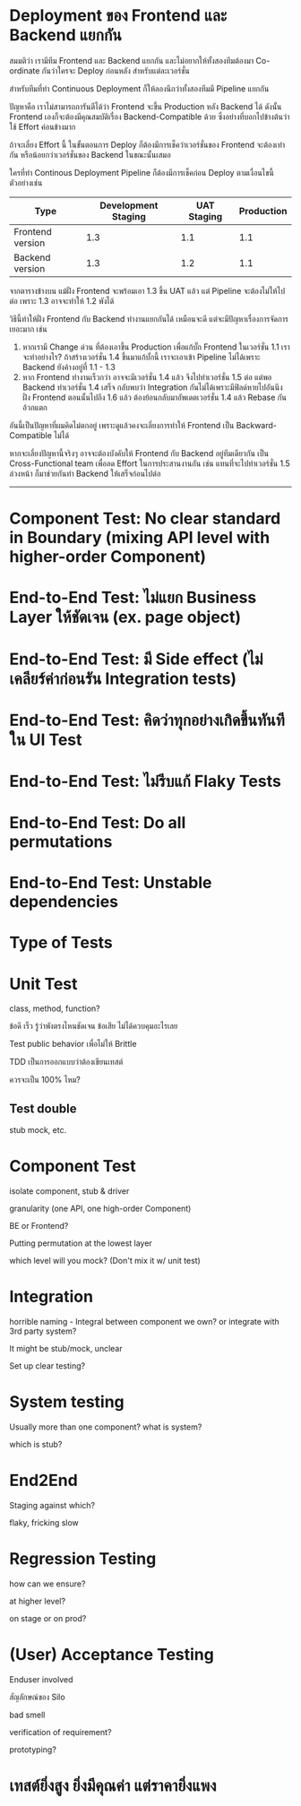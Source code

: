 # Deployment ของ Frontend และ Backend แยกกัน
สมมติว่า เรามีทีม Frontend และ Backend แยกกัน และไม่อยากให้ทั้งสองทีมต้องมา Co-ordinate กันว่าใครจะ Deploy ก่อนหลัง สำหรับแต่ละเวอร์ชั่น

สำหรับทีมที่ทำ Continuous Deployment ก็ให้ลองนึกว่าทั้งสองทีมมี Pipeline แยกกัน

ปัญหาคือ เราไม่สามารถการันตีได้ว่า Frontend จะขึ้น Production หลัง Backend ได้ ดังนั้น Frontend เองก็จะต้องมีคุณสมบัติเรื่อง Backend-Compatible ด้วย ซึ่งอย่างที่บอกไปข้างต้นว่าใช้ Effort ค่อนข้างมาก

ถ้าจะเลี่ยง Effort นี้ ในขั้นตอนการ Deploy ก็ต้องมีการเช็คว่าเวอร์ชั่นของ Frontend จะต้องเท่ากัน หรือน้อยกว่าเวอร์ชั่นของ Backend ในขณะนั้นเสมอ

ใครที่ทำ Continous Deployment Pipeline ก็ต้องมีการเช็คก่อน Deploy ตามเงื่อนไขนี้ ตัวอย่างเช่น

Type | Development Staging | UAT Staging | Production  
--------|------|------|----
Frontend version | 1.3 | 1.1 | 1.1
Backend version| 1.3 | 1.2 | 1.1

จากตารางข้างบน แม้ฝั่ง Frontend จะพร้อมเอา 1.3 ขึ้น UAT แล้ว แต่ Pipeline จะต้องไม่ให้ไปต่อ เพราะ 1.3 อาจจะทำให้ 1.2 พังได้


วิธีนี้ทำให้ฝั่ง Frontend กับ Backend ทำงานแยกกันได้ เหมือนจะดี แต่จะมีปัญหาเรื่องการจัดการเยอะมาก เช่น

1. หากเรามี Change ด่วน ที่ต้องเอาขึ้น Production เพื่อแก้บั๊ก Frontend ในเวอร์ชั่น 1.1  เราจะทำอย่างไร? ถ้าสร้างเวอร์ชั่น 1.4 ขึ้นมาแก้บั้กนี้ เราจะเอาเข้า Pipeline ไม่ได้เพราะ Backend ยังค้างอยู่ที่ 1.1 - 1.3
2. หาก Frontend ทำงานเร็วกว่า อาจจะมีเวอร์ชั่น 1.4 แล้ว จึงไปทำเวอร์ชั่น 1.5 ต่อ  แต่พอ Backend ทำเวอร์ชั่น 1.4 เสร็จ กลับพบว่า Integration กันไม่ได้เพราะมีฟิลด์หายไปอันนึง  ฝั่ง Frontend ตอนนั้นไปถึง 1.6 แล้ว ต้องย้อนกลับมาอัพเดตเวอร์ชั่น 1.4 แล้ว Rebase กันอ้วกแตก

อันนี้เป็นปัญหาที่ผมคิดไม่ตกอยู่ เพราะดูแล้วคงจะเลี่ยงการทำให้ Frontend เป็น Backward-Compatible ไม่ได้

หากจะเลี่ยงปัญหานี้จริงๆ อาจจะต้องบังคับให้ Frontend กับ Backend อยู่ทีมเดียวกัน เป็น Cross-Functional team เพื่อลด Effort ในการประสานงานกัน เช่น แทนที่จะไปทำเวอร์ชั่น 1.5 ล่วงหน้า ก็มาช่วยกันทำ Backend ให้เสร็จก่อนไปต่อ

------


# Component Test: No clear standard in Boundary (mixing API level with higher-order Component)

# End-to-End Test: ไม่แยก Business Layer ให้ชัดเจน (ex. page object)
# End-to-End Test: มี Side effect (ไม่เคลียร์ค่าก่อนรัน Integration tests)
# End-to-End Test: คิดว่าทุกอย่างเกิดขึ้นทันทีใน UI Test
# End-to-End Test: ไม่รีบแก้ Flaky Tests
# End-to-End Test: Do all permutations
# End-to-End Test: Unstable dependencies


# Type of Tests

# Unit Test

class, method, function?

ข้อดี เร็ว รู้ว่าพังตรงไหนชัดเจน
ข้อเสีย ไม่ได้ควบคุมอะไรเลย

Test public behavior เพื่อไม่ให้ Brittle

TDD เป็นการออกแบบว่าต้องเขียนเทสต์

ควรจะเป็น 100% ไหม?

## Test double
stub mock, etc.



# Component Test

isolate component, stub & driver

granularity    (one API, one high-order Component)

BE or Frontend?

Putting permutation at the lowest layer

which level will you mock? (Don't mix it w/ unit test)

# Integration

horrible naming - Integral between component we own? or integrate with 3rd party system?

It might be stub/mock, unclear

Set up clear testing?

# System testing
Usually more than one component? what is system?

which is stub?

# End2End
Staging against which?

flaky, fricking slow

# Regression Testing
how can we ensure?

at higher level?

on stage or on prod?

# (User) Acceptance Testing
Enduser involved

สัญลักษณ์ของ Silo

bad smell

verification of requirement?

prototyping?

# เทสต์ยิ่งสูง ยิ่งมีคุณค่า แต่ราคายิ่งแพง
